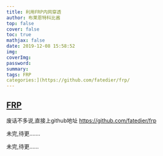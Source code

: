 ```yaml
---
title: 利用FRP内网穿透
author: 布莱恩特科比酱
top: false
cover: false
toc: true
mathjax: false
date: 2019-12-08 15:58:52
img:
coverImg:
password:
summary:
tags: FRP
categories:](https://github.com/fatedier/frp/
---
```


##  [FRP](https://github.com/fatedier/frp/)
废话不多说,直接上github地址 https://github.com/fatedier/frp

未完,待更.......

未完,待更......